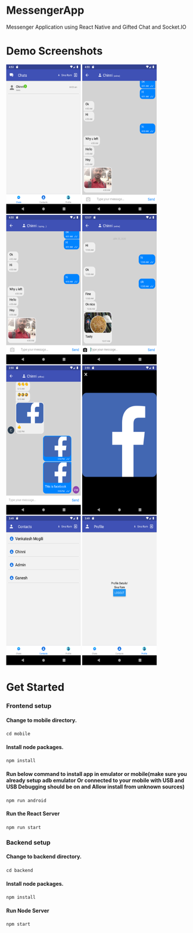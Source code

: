 # MessengerApp
Messenger Application using React Native and Gifted Chat and Socket.IO


# Demo Screenshots
<img src="./outputs/chats.png" width="200" height="400" /> <img src="./outputs/image.png" width="200" height="400" /> <img src="./outputs/typing.png" width="200" height="400" /> <img src="./outputs/online.png" width="200" height="400" /> <img src="./outputs/images.png" width="200" height="400" /> <img src="./outputs/viewimage.png" width="200" height="400" /> <img src="./outputs/contacts.png" width="200" height="400" /> <img src="./outputs/profile.png" width="200" height="400" />


# Get Started

### Frontend setup
#### Change to mobile directory.
```cd mobile```

#### Install node packages.
```npm install```

#### Run below command to install app in emulator or mobile(make sure you already setup adb emulator Or connected to your mobile with USB and USB Debugging should be on and Allow install from unknown sources)
```npm run android```

#### Run the React Server
```npm run start```


### Backend setup
#### Change to backend directory.

```cd backend```

#### Install node packages.
```npm install```

#### Run Node Server
```npm start```